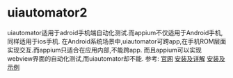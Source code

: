 # uiautomator2
uiautomator适用于adroid手机端自动化测试.而appium不仅适用于Android手机,同样适用于ios手机.
在Android系统场景中,uiautomator可跨app,在手机ROM层面实现交互.而appium只适合在应用内部,不能跨app.
而且appium可以实现webview界面的自动化测试,而uiautomator却不能.
参考:
[官网](https://github.com/xiaocong/uiautomator)
[安装及详解](https://blog.csdn.net/weixin_52040868/article/details/119883498)
[安装及示例](https://zhuanlan.zhihu.com/p/355275841)


